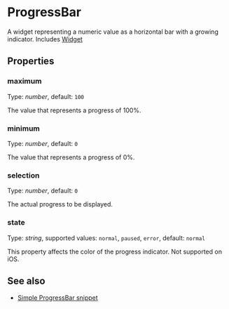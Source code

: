 ---
---
# ProgressBar

A widget representing a numeric value as a horizontal bar with a growing indicator.
Includes [Widget](Widget.md)

## Properties

### maximum
Type: *number*, default: `100`

The value that represents a progress of 100%.
### minimum

Type: *number*, default: `0`

The value that represents a progress of 0%.
### selection

Type: *number*, default: `0`

The actual progress to be displayed.
### state

Type: *string*, supported values: `normal`, `paused`, `error`, default: `normal`

This property affects the color of the progress indicator. Not supported on iOS.

## See also

- [Simple ProgressBar snippet](https://github.com/eclipsesource/tabris-js/blob/v1.8.0/snippets/progressbar/progressbar.js)

